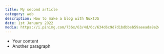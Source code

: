 ```yaml
---
title: My second article
category: web
description: How to make a blog with NuxtJS
date: 1st January 2022
media: https://i.pinimg.com/736x/63/4d/6c/634d6c9d7d1bdbbeb59aeeada8e2c31c.jpg
---
```


- Your content
- Another paragraph
